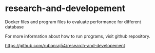 # research-and-developement
Docker files and program files to evaluate performance for different database

For more information about how to run programs, visit github repository.

https://github.com/rubanraj54/research-and-developement

